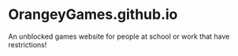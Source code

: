 # OrangeyGames.github.io
An unblocked games website for people at school or work that have restrictions!
